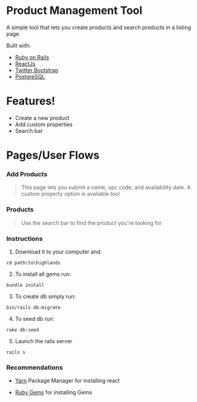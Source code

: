 # Product Management Tool

A simple tool that lets you create products and search products in a listing page.

Built with:

* [Ruby on Rails]
* [ReactJs] 
* [Twitter Bootstrap] 
* [PostgreSQL] 


# Features!

  - Create a new product
  - Add custom properties
  - Search bar




# Pages/User Flows
### Add Products
 
> This page lets you submit a name, upc code, and availability date. A custom property option is available too!

### Products

 > Use the search bar to find the product you're looking for


### Instructions

1. Download it to your computer and: 
```
cd path\to\highlands
```
2. To install all gems run:
  ```
  bundle install
  ```
3. To create db simply run:
  ```
  bin/rails db:migrate
  ```
4. To seed db run:
  ```
  rake db:seed
  ```
5. Launch the rails server 
```
rails s
```

### Recommendations

* [Yarn] Package Manager for installing react

* [Ruby Gems] for installing Gems





   [Ruby on Rails]: <https://gorails.com/setup/osx/11.0-big-sur>
   [Twitter Bootstrap]: <http://twitter.github.com/bootstrap/>
   [PostgreSQL]: <https://www.postgresql.org/>
   [ReactJS]: <https://yarnpkg.com/package/react>
   [Yarn]: <https://yarnpkg.com/package/react>
   [Ruby Gems]: <https://rubygems.org/>

